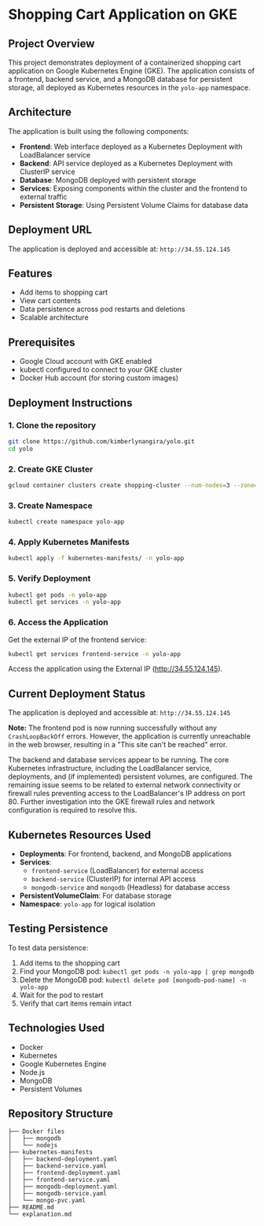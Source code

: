 
# Shopping Cart Application on GKE

## Project Overview
This project demonstrates deployment of a containerized shopping cart application on Google Kubernetes Engine (GKE). The application consists of a frontend, backend service, and a MongoDB database for persistent storage, all deployed as Kubernetes resources in the `yolo-app` namespace.

## Architecture
The application is built using the following components:
- **Frontend**: Web interface deployed as a Kubernetes Deployment with LoadBalancer service
- **Backend**: API service deployed as a Kubernetes Deployment with ClusterIP service
- **Database**: MongoDB deployed with persistent storage
- **Services**: Exposing components within the cluster and the frontend to external traffic
- **Persistent Storage**: Using Persistent Volume Claims for database data

## Deployment URL
The application is deployed and accessible at: `http://34.55.124.145`

## Features
- Add items to shopping cart
- View cart contents
- Data persistence across pod restarts and deletions
- Scalable architecture

## Prerequisites
- Google Cloud account with GKE enabled
- kubectl configured to connect to your GKE cluster
- Docker Hub account (for storing custom images)

## Deployment Instructions

### 1. Clone the repository
```bash
git clone https://github.com/kimberlynangira/yolo.git
cd yolo
```

### 2. Create GKE Cluster
```bash
gcloud container clusters create shopping-cluster --num-nodes=3 --zone=us-central1-a
```

### 3. Create Namespace
```bash
kubectl create namespace yolo-app
```

### 4. Apply Kubernetes Manifests
```bash
kubectl apply -f kubernetes-manifests/ -n yolo-app
```

### 5. Verify Deployment
```bash
kubectl get pods -n yolo-app
kubectl get services -n yolo-app
```

### 6. Access the Application
Get the external IP of the frontend service:
```bash
kubectl get services frontend-service -n yolo-app
```
Access the application using the External IP (http://34.55.124.145).

## Current Deployment Status

The application is deployed and accessible at: `http://34.55.124.145`

**Note:** The frontend pod is now running successfully without any `CrashLoopBackOff` errors. However, the application is currently unreachable in the web browser, resulting in a "This site can't be reached" error.

The backend and database services appear to be running. The core Kubernetes infrastructure, including the LoadBalancer service, deployments, and (if implemented) persistent volumes, are configured. The remaining issue seems to be related to external network connectivity or firewall rules preventing access to the LoadBalancer's IP address on port 80. Further investigation into the GKE firewall rules and network configuration is required to resolve this.

## Kubernetes Resources Used
- **Deployments**: For frontend, backend, and MongoDB applications
- **Services**: 
  - `frontend-service` (LoadBalancer) for external access
  - `backend-service` (ClusterIP) for internal API access
  - `mongodb-service` and `mongodb` (Headless) for database access
- **PersistentVolumeClaim**: For database storage
- **Namespace**: `yolo-app` for logical isolation

## Testing Persistence
To test data persistence:
1. Add items to the shopping cart
2. Find your MongoDB pod: `kubectl get pods -n yolo-app | grep mongodb`
3. Delete the MongoDB pod: `kubectl delete pod [mongodb-pod-name] -n yolo-app`
4. Wait for the pod to restart
5. Verify that cart items remain intact

## Technologies Used
- Docker
- Kubernetes
- Google Kubernetes Engine
- Node.js
- MongoDB
- Persistent Volumes

## Repository Structure
```
├── Docker files
│   ├── mongodb
│   └── nodejs
├── kubernetes-manifests
│   ├── backend-deployment.yaml
│   ├── backend-service.yaml
│   ├── frontend-deployment.yaml
│   ├── frontend-service.yaml
│   ├── mongodb-deployment.yaml
│   ├── mongodb-service.yaml
│   └── mongo-pvc.yaml
├── README.md
└── explanation.md
```
